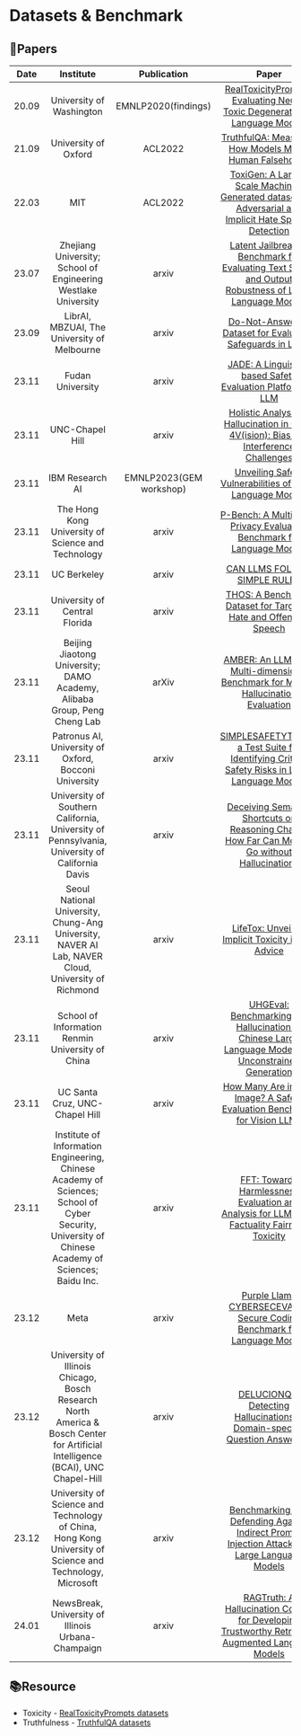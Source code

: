# Datasets & Benchmark


## 📑Papers

| Date  |                                                                     Institute                                                                      |       Publication       |                                                                        Paper                                                                        |                                     Keywords                                      |
|:-----:|:--------------------------------------------------------------------------------------------------------------------------------------------------:|:-----------------------:|:---------------------------------------------------------------------------------------------------------------------------------------------------:|:---------------------------------------------------------------------------------:|
| 20.09 |                                                              University of Washington                                                              |   EMNLP2020(findings)   |                  [RealToxicityPrompts: Evaluating Neural Toxic Degeneration in Language Models](https://arxiv.org/abs/2009.11462)                   |                                   **Toxicity**                                    |
| 21.09 |                                                                University of Oxford                                                                |         ACL2022         |                             [TruthfulQA: Measuring How Models Mimic Human Falsehoods](https://arxiv.org/abs/2109.07958)                             |                                 **Truthfulness**                                  |
| 22.03 |                                                                        MIT                                                                         |         ACL2022         |      [ToxiGen: A Large-Scale Machine-Generated datasets for Adversarial and Implicit Hate Speech Detection](https://arxiv.org/abs/2203.09509)       |                                   **Toxicity**                                    |
| 23.07 |                                           Zhejiang University; School of Engineering Westlake University                                           |          arxiv          |     [Latent Jailbreak: A Benchmark for Evaluating Text Safety and Output Robustness of Large Language Models](https://arxiv.org/abs/2307.08487)     |                  **Text Safety**&**Benchmark**&**Jailbreaking**                   |
| 23.09 |                                                    LibrAI, MBZUAI, The University of Melbourne                                                     |          arxiv          |                           [Do-Not-Answer: A Dataset for Evaluating Safeguards in LLMs](https://arxiv.org/abs/2308.13387)                            |                       **Safety Evaluation**&**Safeguards**                        |
| 23.11 |                                                                  Fudan University                                                                  |          arxiv          |                           [JADE: A Linguistic-based Safety Evaluation Platform for LLM](https://arxiv.org/abs/2311.00286)                           |                               **Safety Benchmarks**                               |
| 23.11 |                                                                  UNC-Chapel Hill                                                                   |          arxiv          |              [Holistic Analysis of Hallucination in GPT-4V(ision): Bias and Interference Challenges](https://arxiv.org/abs/2311.03287)              |                  **Hallucination**&**Benchmark**&**Multimodal**                   |
| 23.11 |                                                                  IBM Research AI                                                                   | EMNLP2023(GEM workshop) |                            [Unveiling Safety Vulnerabilities of Large Language Models](https://arxiv.org/abs/2311.04124)                            |       **Adversarial Examples**&**Clustering**&**Automatically Identifying**       |
| 23.11 |                                                 The Hong Kong University of Science and Technology                                                 |          arxiv          |                     [P-Bench: A Multi-level Privacy Evaluation Benchmark for Language Models](https://arxiv.org/abs/2311.04044)                     |                  **Differential Privacy**&**Privacy Evaluation**                  |
| 23.11 |                                                                    UC Berkeley                                                                     |          arxiv          |                                          [CAN LLMS FOLLOW SIMPLE RULES](https://arxiv.org/abs/2311.04235)                                           |                       **Evaluation**&**Attack Strategies**                        |
| 23.11 |                                                           University of Central Florida                                                            |          arxiv          |                        [THOS: A Benchmark Dataset for Targeted Hate and Offensive Speech](https://arxiv.org/abs/2311.06446)                         |                 **Hate Speech**&**Offensive Speech**&**Dataset**                  |
| 23.11 |                                      Beijing Jiaotong University; DAMO Academy, Alibaba Group, Peng Cheng Lab                                      |          arXiv          |                [AMBER: An LLM-free Multi-dimensional Benchmark for MLLMs Hallucination Evaluation](https://arxiv.org/abs/2311.07397)                |             Multi-modal Large Language Models&Hallucination&Benchmark             |
| 23.11 |                                               Patronus AI, University of Oxford, Bocconi University                                                |          arxiv          |         [SIMPLESAFETYTESTS: a Test Suite for Identifying Critical Safety Risks in Large Language Models](https://arxiv.org/abs/2311.08370)          |                  **Safety Risks**&**Test Suite**&**Evaluation**                   |
| 23.11 |                           University of Southern California, University of Pennsylvania, University of California Davis                            |          arxiv          |         [Deceiving Semantic Shortcuts on Reasoning Chains: How Far Can Models Go without Hallucination?](https://arxiv.org/abs/2311.09702)          |            **Hallucinations**&**Semantic Associations**&**Benchmark**             |
| 23.11 |                         Seoul National University, Chung-Ang University, NAVER AI Lab, NAVER Cloud, University of Richmond                         |          arxiv          |                               [LifeTox: Unveiling Implicit Toxicity in Life Advice](https://arxiv.org/abs/2311.09585)                               |       **LifeTox Dataset**&**Toxicity Detection**&**Social Media Analysis**        |
| 23.11 |                                                  School of Information Renmin University of China                                                  |          arxiv          |      [UHGEval: Benchmarking the Hallucination of Chinese Large Language Models via Unconstrained Generation](https://arxiv.org/abs/2311.15296)      |                    **Hallucination**&**Evaluation Benchmark**                     |
| 23.11 |                                                           UC Santa Cruz, UNC-Chapel Hill                                                           |          arxiv          |                    [How Many Are in This Image? A Safety Evaluation Benchmark for Vision LLMs](https://arxiv.org/abs/2311.16101)                    | **Vision Large Language Models**&**Safety Evaluation**&A**dversarial Robustness** |
| 23.11 | Institute of Information Engineering, Chinese Academy of Sciences; School of Cyber Security, University of Chinese Academy of Sciences; Baidu Inc. |          arxiv          |          [FFT: Towards Harmlessness Evaluation and Analysis for LLMs with Factuality Fairness Toxicity](https://arxiv.org/abs/2311.18580)           |                            **Harmlessness Evaluation**                            |
| 23.12 |                                                                        Meta                                                                        |          arxiv          |                    [Purple Llama CYBERSECEVAL: A Secure Coding Benchmark for Language Models](https://arxiv.org/abs/2312.04724)                     |             **Safety**&**Cybersecurity**&**Code Security Benchmark**              |
| 23.12 |          University of Illinois Chicago, Bosch Research North America & Bosch Center for Artificial Intelligence (BCAI), UNC Chapel-Hill           |          arxiv          |                   [DELUCIONQA: Detecting Hallucinations in Domain-specific Question Answering](https://arxiv.org/abs/2312.05200)                    |  **Hallucination Detection**&**Domain-specific QA**&**Retrieval-augmented LLMs**  |
| 23.12 |                      University of Science and Technology of China, Hong Kong University of Science and Technology, Microsoft                      |          arxiv          |          [Benchmarking and Defending Against Indirect Prompt Injection Attacks on Large Language Models](https://arxiv.org/abs/2312.14197)          |       **Indirect Prompt Injection Attacks**&**BIPIA Benchmark**&**Defense**       |
| 24.01 |                                                 NewsBreak, University of Illinois Urbana-Champaign                                                 |          arxiv          |         [RAGTruth: A Hallucination Corpus for Developing Trustworthy Retrieval-Augmented Language Models](https://arxiv.org/abs/2401.00396)         |    **Retrieval-Augmented Generation**&**Hallucination Detection**&**Dataset**     |


## 📚Resource

- Toxicity - [RealToxicityPrompts datasets](https://toxicdegeneration.allenai.org/)
- Truthfulness - [TruthfulQA datasets](https://github.com/sylinrl/TruthfulQA)